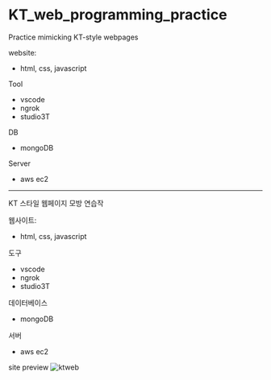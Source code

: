 # KT_web_programming_practice

Practice mimicking KT-style webpages

website: 
- html, css, javascript

Tool
- vscode
- ngrok
- studio3T

DB
- mongoDB

Server
- aws ec2

----------------------------------------------------------

KT 스타일 웹페이지 모방 연습작

웹사이트: 
- html, css, javascript

도구
- vscode
- ngrok
- studio3T

데이터베이스
- mongoDB

서버
- aws ec2

site preview
![ktweb](https://user-images.githubusercontent.com/33849991/234870836-ee6b51f0-fb83-40f8-8cea-50b880b09892.PNG)
